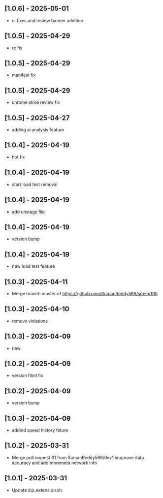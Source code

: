 ## [1.0.6] - 2025-05-01
- ui fixes and reciew banner addition

## [1.0.5] - 2025-04-29
- re fix

## [1.0.5] - 2025-04-29
- manifest fix

## [1.0.5] - 2025-04-29
- chrome stroe review fix

## [1.0.5] - 2025-04-27
- adding ai analysis feature

## [1.0.4] - 2025-04-19
- hot fix

## [1.0.4] - 2025-04-19
- start load test removal

## [1.0.4] - 2025-04-19
- add unstage file

## [1.0.4] - 2025-04-19
- version bump

## [1.0.4] - 2025-04-19
- new load test feature

## [1.0.3] - 2025-04-11
- Merge branch master of https://github.com/SumanReddy568/speed100

## [1.0.3] - 2025-04-10
- remove violations

## [1.0.3] - 2025-04-09
- new

## [1.0.2] - 2025-04-09
- version html fix

## [1.0.2] - 2025-04-09
- version bump

## [1.0.3] - 2025-04-09
- addind speed history feture

## [1.0.2] - 2025-03-31
- Merge pull request #1 from SumanReddy568/dev1 impprove data accuracy and add moremeta network info

## [1.0.1] - 2025-03-31
- Update zip_extension.sh

